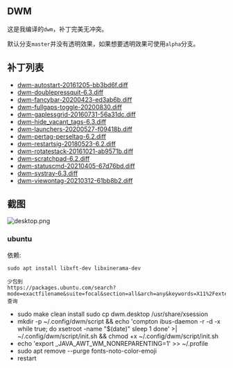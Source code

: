 ## DWM
这是我编译的`dwm`，补丁完美无冲突。

默认分支`master`并没有透明效果，如果想要透明效果可使用`alpha`分支。

## 补丁列表

- [dwm-autostart-20161205-bb3bd6f.diff](./patch/dwm-autostart-20161205-bb3bd6f.diff)
- [dwm-doublepressquit-6.3.diff](./patch/dwm-doublepressquit-6.3.diff)
- [dwm-fancybar-20200423-ed3ab6b.diff](./patch/dwm-fancybar-20200423-ed3ab6b.diff)
- [dwm-fullgaps-toggle-20200830.diff](./patch/dwm-fullgaps-toggle-20200830.diff)
- [dwm-gaplessgrid-20160731-56a31dc.diff](./patch/dwm-gaplessgrid-20160731-56a31dc.diff)
- [dwm-hide_vacant_tags-6.3.diff](./patch/dwm-hide_vacant_tags-6.3.diff)
- [dwm-launchers-20200527-f09418b.diff](./patch/dwm-launchers-20200527-f09418b.diff)
- [dwm-pertag-perseltag-6.2.diff](./patch/dwm-pertag-perseltag-6.2.diff)
- [dwm-restartsig-20180523-6.2.diff](./patch/dwm-restartsig-20180523-6.2.diff)
- [dwm-rotatestack-20161021-ab9571b.diff](./patch/dwm-rotatestack-20161021-ab9571b.diff)
- [dwm-scratchpad-6.2.diff](./patch/dwm-scratchpad-6.2.diff)
- [dwm-statuscmd-20210405-67d76bd.diff](./patch/dwm-statuscmd-20210405-67d76bd.diff)
- [dwm-systray-6.3.diff](./patch/dwm-systray-6.3.diff)
- [dwm-viewontag-20210312-61bb8b2.diff](./patch/dwm-viewontag-20210312-61bb8b2.diff)

## 截图

![desktop.png](./desktop.png)

### ubuntu 
依赖:
```
sudo apt install libxft-dev libxinerama-dev

少包到  
https://packages.ubuntu.com/search?mode=exactfilename&suite=focal&section=all&arch=any&keywords=X11%2Fextensions%2FXinerama.h&searchon=contents
查询
```
- sudo make clean install
  sudo cp dwm.desktop /usr/share/xsession
- mkdir -p ~/.config/dwm/script && echo 'compton 
ibus-daemon -r -d -x
while true; do
        xsetroot -name "$(date)"
        sleep 1
done' >| ~/.config/dwm/script/init.sh && chmod +x ~/.config/dwm/script/init.sh 
- echo 'export _JAVA_AWT_WM_NONREPARENTING=1' >> ~/.profile
- sudo apt remove --purge fonts-noto-color-emoji
- restart
